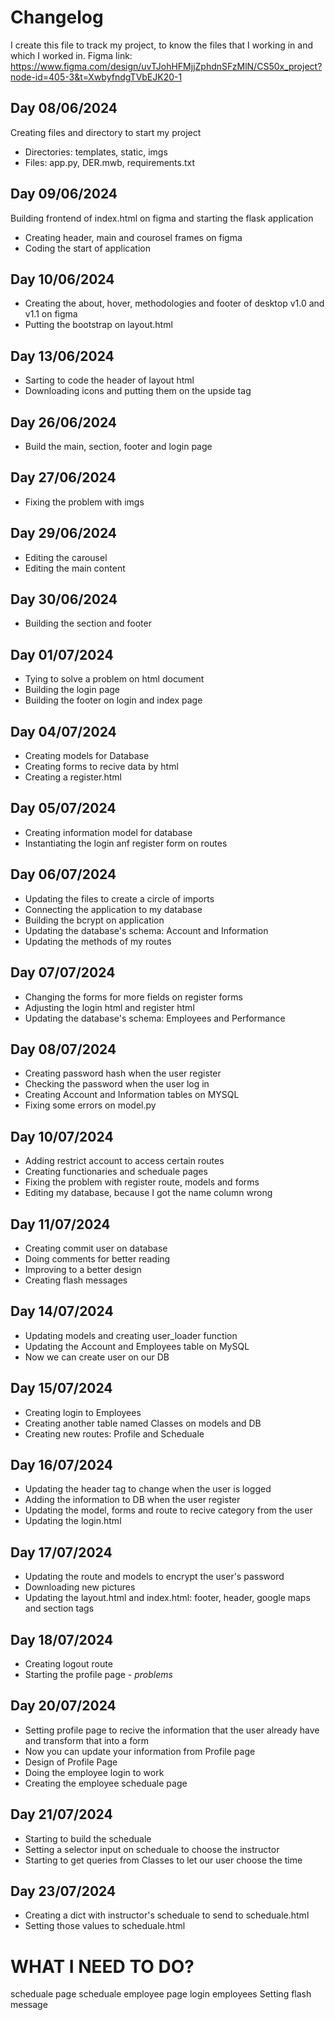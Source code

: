# Changelog
I create this file to track my project, to know the files that I working in and which I worked in.
Figma link: https://www.figma.com/design/uvTJohHFMjjZphdnSFzMlN/CS50x_project?node-id=405-3&t=XwbyfndgTVbEJK20-1

## Day 08/06/2024
Creating files and directory to start my project
- Directories: templates, static, imgs
- Files: app.py, DER.mwb, requirements.txt

## Day 09/06/2024
Building frontend of index.html on figma and starting the flask application
- Creating header, main and courosel frames on figma
- Coding the start of application

## Day 10/06/2024
- Creating the about, hover, methodologies and footer of desktop v1.0 and v1.1 on figma
- Putting the bootstrap on layout.html

## Day 13/06/2024
- Sarting to code the header of layout html
- Downloading icons and putting them on the upside tag

## Day 26/06/2024
- Build the main, section, footer and login page

## Day 27/06/2024
- Fixing the problem with imgs

## Day 29/06/2024
- Editing the carousel
- Editing the main content

## Day 30/06/2024
- Building the section and footer

## Day 01/07/2024
- Tying to solve a problem on html document
- Building the login page
- Building the footer on login and index page

## Day 04/07/2024
- Creating models for Database
- Creating forms to recive data by html
- Creating a register.html

## Day 05/07/2024
- Creating information model for database
- Instantiating the login anf register form on routes

## Day 06/07/2024
- Updating the files to create a circle of imports
- Connecting the application to my database
- Building the bcrypt on application
- Updating the database's schema: Account and Information
- Updating the methods of my routes

## Day 07/07/2024
- Changing the forms for more fields on register forms
- Adjusting the login html and register html
- Updating the database's schema: Employees and Performance

## Day 08/07/2024
- Creating password hash when the user register
- Checking the password when the user log in
- Creating Account and Information tables on MYSQL
- Fixing some errors on model.py

## Day 10/07/2024
- Adding restrict account to access certain routes
- Creating functionaries and scheduale pages
- Fixing the problem with register route, models and forms
- Editing my database, because I got the name column wrong

## Day 11/07/2024
- Creating commit user on database
- Doing comments for better reading
- Improving to a better design
- Creating flash messages

## Day 14/07/2024
- Updating models and creating user_loader function
- Updating the Account and Employees table on MySQL
- Now we can create user on our DB

## Day 15/07/2024
- Creating login to Employees
- Creating another table named Classes on models and DB
- Creating new routes: Profile and Scheduale

## Day 16/07/2024
- Updating the header tag to change when the user is logged
- Adding the information to DB when the user register
- Updating the model, forms and route to recive category from the user
- Updating the login.html

## Day 17/07/2024
- Updating the route and models to encrypt the user's password
- Downloading new pictures
- Updating the layout.html and index.html: footer, header, google maps and section tags

## Day 18/07/2024
- Creating logout route
- Starting the profile page - *problems*

## Day 20/07/2024
- Setting profile page to recive the information that the user already have and transform that into a form
- Now you can update your information from Profile page
- Design of Profile Page
- Doing the employee login to work
- Creating the employee scheduale page

## Day 21/07/2024
- Starting to build the scheduale
- Setting a selector input on scheduale to choose the instructor
- Starting to get queries from Classes to let our user choose the time

## Day 23/07/2024
- Creating a dict with instructor's scheduale to send to scheduale.html
- Setting those values to scheduale.html

# WHAT I NEED TO DO?
scheduale page
scheduale employee page
login employees
Setting flash message